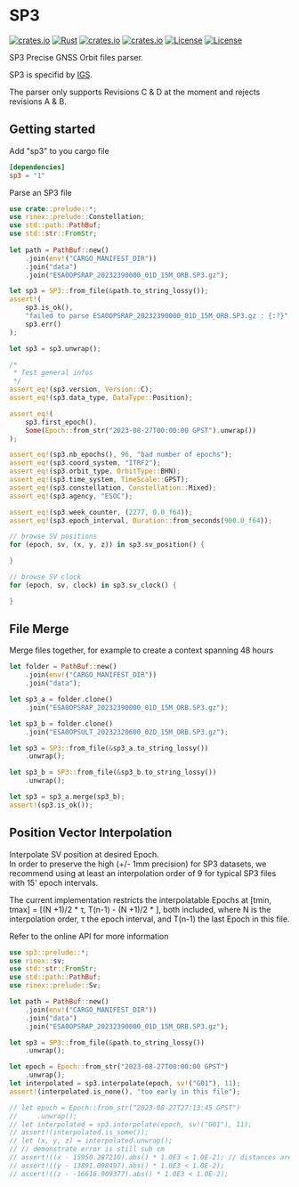 # SP3

[![crates.io](https://img.shields.io/crates/v/sp3.svg)](https://crates.io/crates/sp3)
[![Rust](https://github.com/gwbres/sp3/actions/workflows/rust.yml/badge.svg)](https://github.com/gwbres/sp3/actions/workflows/rust.yml)
[![crates.io](https://docs.rs/sp3/badge.svg)](https://docs.rs/sp3/)
[![crates.io](https://img.shields.io/crates/d/sp3.svg)](https://crates.io/crates/sp3)
[![License](https://img.shields.io/badge/license-Apache%202.0-blue?style=flat-square)](https://github.com/gwbres/sp3/blob/main/LICENSE-APACHE)
[![License](https://img.shields.io/badge/license-MIT-blue?style=flat-square)](https://github.com/gwbres/sp3/blob/main/LICENSE-MIT) 

SP3 Precise GNSS Orbit files parser. 

SP3 is specifid by [IGS](https://igs.org/products/#orbits_clocks).

The parser only supports Revisions C & D at the moment and rejects revisions A & B.

## Getting started

Add "sp3" to you cargo file

```toml
[dependencies]
sp3 = "1"
```

Parse an SP3 file

```rust
use crate::prelude::*;
use rinex::prelude::Constellation;
use std::path::PathBuf;
use std::str::FromStr;
    
let path = PathBuf::new()
    .join(env!("CARGO_MANIFEST_DIR"))
    .join("data")
    .join("ESA0OPSRAP_20232390000_01D_15M_ORB.SP3.gz");

let sp3 = SP3::from_file(&path.to_string_lossy());
assert!(
    sp3.is_ok(),
    "failed to parse ESA0OPSRAP_20232390000_01D_15M_ORB.SP3.gz : {:?}",
    sp3.err()
);

let sp3 = sp3.unwrap();

/*
 * Test general infos
 */
assert_eq!(sp3.version, Version::C);
assert_eq!(sp3.data_type, DataType::Position);

assert_eq!(
    sp3.first_epoch(),
    Some(Epoch::from_str("2023-08-27T00:00:00 GPST").unwrap())
);

assert_eq!(sp3.nb_epochs(), 96, "bad number of epochs");
assert_eq!(sp3.coord_system, "ITRF2");
assert_eq!(sp3.orbit_type, OrbitType::BHN);
assert_eq!(sp3.time_system, TimeScale::GPST);
assert_eq!(sp3.constellation, Constellation::Mixed);
assert_eq!(sp3.agency, "ESOC");

assert_eq!(sp3.week_counter, (2277, 0.0_f64));
assert_eq!(sp3.epoch_interval, Duration::from_seconds(900.0_f64));

// browse SV positions
for (epoch, sv, (x, y, z)) in sp3.sv_position() {

}

// browse SV clock
for (epoch, sv, clock) in sp3.sv_clock() {

}
```

## File Merge

Merge files together, for example to create a context spanning 48 hours

```rust
let folder = PathBuf::new()
    .join(env!("CARGO_MANIFEST_DIR"))
    .join("data");

let sp3_a = folder.clone()
    .join("ESA0OPSRAP_20232390000_01D_15M_ORB.SP3.gz");

let sp3_b = folder.clone()
    .join("ESA0OPSULT_20232320600_02D_15M_ORB.SP3.gz");

let sp3 = SP3::from_file(&sp3_a.to_string_lossy())
    .unwrap();

let sp3_b = SP3::from_file(&sp3_b.to_string_lossy())
    .unwrap();

let sp3 = sp3_a.merge(sp3_b);
assert!(sp3.is_ok());
```

## Position Vector Interpolation

Interpolate SV position at desired Epoch.  
In order to preserve the high (+/- 1mm precision) for SP3 datasets,
we recommend using at least an interpolation order of 9 for typical SP3 files
with 15' epoch intervals.

The current implementation restricts the interpolatable Epochs at 
[tmin, tmax] = [(N +1)/2 * τ, T(n-1) - (N +1)/2 * ],
both included, where N is the interpolation order, τ the epoch interval, and T(n-1)
the last Epoch in this file.

Refer to the online API for more information

```rust
use sp3::prelude::*;
use rinex::sv;
use std::str::FromStr;
use std::path::PathBuf;
use rinex::prelude::Sv;

let path = PathBuf::new()
    .join(env!("CARGO_MANIFEST_DIR"))
    .join("data")
    .join("ESA0OPSRAP_20232390000_01D_15M_ORB.SP3.gz");

let sp3 = SP3::from_file(&path.to_string_lossy())
    .unwrap();

let epoch = Epoch::from_str("2023-08-27T00:00:00 GPST")
    .unwrap();
let interpolated = sp3.interpolate(epoch, sv!("G01"), 11);
assert!(interpolated.is_none(), "too early in this file");

// let epoch = Epoch::from_str("2023-08-27T27:13:45 GPST")
//     .unwrap();
// let interpolated = sp3.interpolate(epoch, sv!("G01"), 11);
// assert!(interpolated.is_some());
// let (x, y, z) = interpolated.unwrap();
// // demonstrate error is still sub cm
// assert!((x - 15950.287210).abs() * 1.0E3 < 1.0E-2); // distances are expressed in km in all SP3
// assert!((y - 13891.098497).abs() * 1.0E3 < 1.0E-2);
// assert!((z - -16616.909377).abs() * 1.0E3 < 1.0E-2);
```
